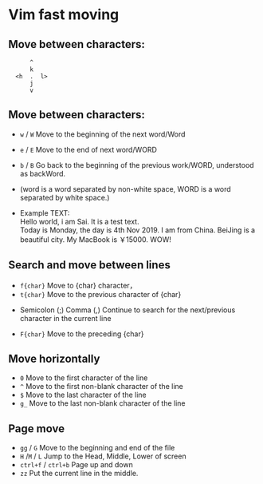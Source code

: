 # Vim fast moving

## Move between characters:
          ^
          k         
      <h  .  l>
          j
          v

## Move between characters:
- `w` / `W` Move to the beginning of the next word/Word
- `e` / `E` Move to the end of next word/WORD
- `b` / `B` Go back to the beginning of the previous work/WORD, understood as backWord.
- (word is a word separated by non-white space, WORD is a word separated by white space.)

- Example TEXT:  
Hello world, i am Sai. It is a test text.  
Today is Monday, the day is 4th Nov 2019. I am from China. BeiJing is a beautiful city. My MacBook is ￥15000. WOW!      

## Search and move between lines
* `f{char}` Move to {char} character，
* `t{char}` Move to the previous character of {char}
- Semicolon (;) Comma (,) Continue to search for the next/previous character in the current line
* `F{char}` Move to the preceding {char}

## Move horizontally
* `0` Move to the first character of the line
* `^` Move to the first non-blank character of the line
* `$` Move to the last character of the line
* `g_` Move to the last non-blank character of the line

## Page move
* `gg` / `G` Move to the beginning and end of the file
* `H` /`M` / `L` Jump to the Head, Middle, Lower of screen
* `ctrl+f` / `ctrl+b` Page up and down
* `zz` Put the current line in the middle.
